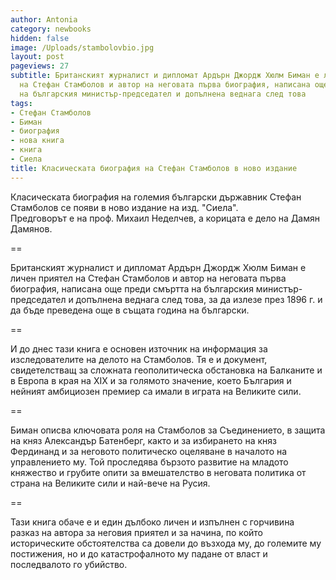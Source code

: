 ```yaml
---
author: Antonia
category: newbooks
hidden: false
image: /Uploads/stambolovbio.jpg
layout: post
pageviews: 27
subtitle: Британският журналист и дипломат Ардърн Джордж Хюлм Биман е личен приятел
  на Стефан Стамболов и автор на неговата първа биография, написана още преди смъртта
  на българския министър-председател и допълнена веднага след това
tags:
- Стефан Стамболов
- Биман
- биография
- нова книга
- книга
- Сиела
title: Класическата биография на Стефан Стамболов в ново издание
---
```


Класическата биография на големия български държавник Стефан Стамболов се появи в ново издание на изд. "Сиела".\
Предговорът е на проф. Михаил Неделчев, а корицата е дело на Дамян Дамянов. 

\==

Британският журналист и дипломат Ардърн Джордж Хюлм Биман е личен приятел на Стефан Стамболов и автор на неговата първа биография, написана още преди смъртта на българския министър-председател и допълнена веднага след това, за да излезе през 1896 г. и да бъде преведена още в същата година на български.

\==

И до днес тази книга е основен източник на информация за изследователите на делото на Стамболов. Тя е и документ, свидетелстващ за сложната геополитическа обстановка на Балканите и в Европа в края на XIX и за голямото значение, което България и нейният амбициозен премиер са имали в играта на Великите сили.

\==

Биман описва ключовата роля на Стамболов за Съединението, в защита на княз Александър Батенберг, както и за избирането на княз Фердинанд и за неговото политическо оцеляване в началото на управлението му. Той проследява бързото развитие на младото княжество и грубите опити за вмешателство в неговата политика от страна на Великите сили и най-вече на Русия.

\==

Тази книга обаче е и един дълбоко личен и изпълнен с горчивина разказ на автора за неговия приятел и за начина, по който историческите обстоятелства са довели до възхода му, до големите му постижения, но и до катастрофалното му падане от власт и последвалото го убийство.